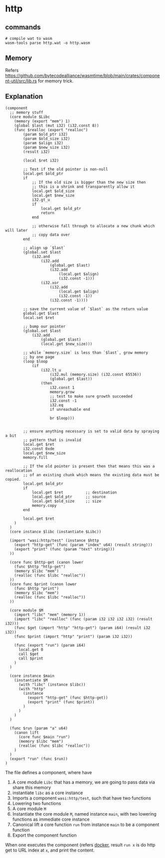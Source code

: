 # http

## commands

```shell
# compile wat to wasm
wasm-tools parse http.wat -o http.wasm
```

## Memory

Refers https://github.com/bytecodealliance/wasmtime/blob/main/crates/component-util/src/lib.rs for memory trick.
 
## Explanation

```wasm
(component
  ;; memory stuff
  (core module $Libc
    (memory (export "mem") 1)
    (global $last (mut i32) (i32.const 8))
    (func $realloc (export "realloc")
        (param $old_ptr i32)
        (param $old_size i32)
        (param $align i32)
        (param $new_size i32)
        (result i32)

        (local $ret i32)

        ;; Test if the old pointer is non-null
        local.get $old_ptr
        if
            ;; If the old size is bigger than the new size then
            ;; this is a shrink and transparently allow it
            local.get $old_size
            local.get $new_size
            i32.gt_u
            if
                local.get $old_ptr
                return
            end

            ;; otherwise fall through to allocate a new chunk which will later
            ;; copy data over
        end

        ;; align up `$last`
        (global.set $last
            (i32.and
                (i32.add
                    (global.get $last)
                    (i32.add
                        (local.get $align)
                        (i32.const -1)))
                (i32.xor
                    (i32.add
                        (local.get $align)
                        (i32.const -1))
                    (i32.const -1))))

        ;; save the current value of `$last` as the return value
        global.get $last
        local.set $ret

        ;; bump our pointer
        (global.set $last
            (i32.add
                (global.get $last)
                (local.get $new_size)))

        ;; while `memory.size` is less than `$last`, grow memory
        ;; by one page
        (loop $loop
            (if
                (i32.lt_u
                    (i32.mul (memory.size) (i32.const 65536))
                    (global.get $last))
                (then
                    i32.const 1
                    memory.grow
                    ;; test to make sure growth succeeded
                    i32.const -1
                    i32.eq
                    if unreachable end

                    br $loop)))


        ;; ensure anything necessary is set to valid data by spraying a bit
        ;; pattern that is invalid
        local.get $ret
        i32.const 0xde
        local.get $new_size
        memory.fill

        ;; If the old pointer is present then that means this was a reallocation
        ;; of an existing chunk which means the existing data must be copied.
        local.get $old_ptr
        if
            local.get $ret          ;; destination
            local.get $old_ptr      ;; source
            local.get $old_size     ;; size
            memory.copy
        end

        local.get $ret
    )
  )
  (core instance $libc (instantiate $Libc))

  (import "wasi:http/test" (instance $http
    (export "http-get" (func (param "index" u64) (result string)))
    (export "print" (func (param "text" string)))
  ))

  (core func $http-get (canon lower
    (func $http "http-get")
    (memory $libc "mem")
    (realloc (func $libc "realloc"))
  ))
  (core func $print (canon lower
    (func $http "print")
    (memory $libc "mem")
    (realloc (func $libc "realloc"))
  ))

  (core module $M
    (import "libc" "mem" (memory 1))
    (import "libc" "realloc" (func (param i32 i32 i32 i32) (result i32)))
    (func $get (import "http" "http-get") (param i64) (result i32 i32))
    (func $print (import "http" "print") (param i32 i32))

    (func (export "run") (param i64)
      local.get 0
      call $get
      call $print
    )
  )

  (core instance $main
    (instantiate $M
      (with "libc" (instance $libc))
      (with "http"
        (instance
          (export "http-get" (func $http-get))
          (export "print" (func $print))
        )
      )
    )
  )

  (func $run (param "a" u64)
    (canon lift
      (core func $main "run")
      (memory $libc "mem")
      (realloc (func $libc "realloc"))
    )
  )
  (export "run" (func $run))
)
```

The file defines a component, where have

1. A core module `Libc` that has a memory, we are going to pass data via share this memory
2. instantiate `libc` as a core instance
3. Imports a component `wasi:http/test`, such that have two functions
4. Lowering two functions
5. A core module `M`
6. Instantiate the core module `M`, named instance `main`, with two lowering functions as immediate core instance
7. Canonical lift a core function `run` from instance `main` to be a component function
8. Export the component function

When one executes the component (refers [docker](../docker#run-the-wasi-http-demo), result `run x` is do http get to URL index at `x`, and print the content.
